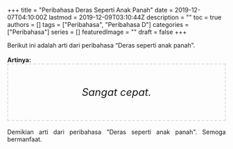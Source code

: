 +++
title = "Peribahasa Deras Seperti Anak Panah"
date = 2019-12-07T04:10:00Z
lastmod = 2019-12-09T03:10:44Z
description = ""
toc = true
authors = []
tags = ["Peribahasa", "Peribahasa D"]
categories = ["Peribahasa"]
series = []
featuredImage = ""
draft = false
+++

<div dir="ltr" style="text-align: left;" trbidi="on"><div style="text-align: justify;">Berikut ini adalah arti dari peribahasa “Deras seperti anak panah”.</div><br /><div style="text-align: justify;"><b>Artinya:</b></div><div style="border: 2px dashed #ddd; font-size: 24px; height: auto; margin: 0 auto; padding: 50px; text-align: center; width: auto;"><i>Sangat cepat.</i></div><br /><div style="text-align: justify;">Demikian arti dari peribahasa "Deras seperti anak panah". Semoga bermanfaat.</div></div>
